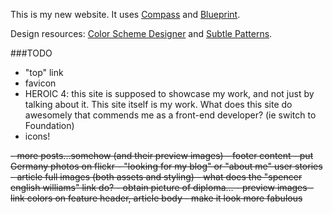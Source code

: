 This is my new website. It uses [Compass](http://compass-style.org/) and [Blueprint](http://blueprintcss.org/).

Design resources: [Color Scheme Designer](http://colorschemedesigner.com/) and [Subtle Patterns](http://subtlepatterns.com/).


###TODO

- "top" link
- favicon
- HEROIC 4: this site is supposed to showcase my work, and not just by talking about it. This site itself is my work. What does this site do awesomely that commends me as a front-end developer? (ie switch to Foundation)
- icons!
<strike>
- more posts...somehow (and their preview images)
- footer content
- put Germany photos on flickr
- "looking for my blog" or "about me" user stories
- article full images (both assets and styling)
- what does the "spencer english williams" link do?
- obtain picture of diploma...
- preview images
- link colors on feature header, article body
- make it look more fabulous
</strike>